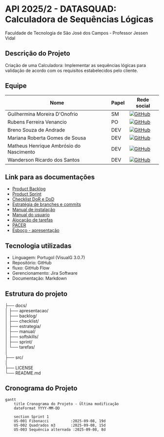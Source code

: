 # API 2025/2 - DATASQUAD: Calculadora de Sequências Lógicas
Faculdade de Tecnologia de São José dos Campos - Professor Jessen Vidal


##  Descrição do Projeto
Criação de uma Calculadora: Implementar as sequências lógicas para validação de acordo com os requisitos estabelecidos pelo cliente.


##  Equipe
| Nome | Papel | Rede social |
|------|-------|-------------|
| Guilhermina Moreira D'Onofrio | SM | [![GitHub](https://img.shields.io/badge/GitHub-181717?style=for-the-badge&logo=github&logoColor=white)](https://github.com/guismdonofrio) |
| Rubens Ferreira Venancio | PO | [![GitHub](https://img.shields.io/badge/GitHub-181717?style=for-the-badge&logo=github&logoColor=white)](https://github.com/rubensvnc/) |
| Breno Souza de Andrade | DEV | [![GitHub](https://img.shields.io/badge/GitHub-181717?style=for-the-badge&logo=github&logoColor=white)](https://github.com/brenobsa) |
| Mariana Roberta Gomes de Sousa | DEV | [![GitHub](https://img.shields.io/badge/GitHub-181717?style=for-the-badge&logo=github&logoColor=white)](https://github.com/MarinanaSousa) |
| Matheus Henrique Ambrósio do Nascimento | DEV | [![GitHub](https://img.shields.io/badge/GitHub-181717?style=for-the-badge&logo=github&logoColor=white)](https://github.com/Froguie) |
| Wanderson Ricardo dos Santos | DEV | [![GitHub](https://img.shields.io/badge/GitHub-181717?style=for-the-badge&logo=github&logoColor=white)](https://github.com/Wander717) |


##  Link para as documentações 
- [Product Backlog](docs/backlog/product_backlog.md)
- [Product Sprint](docs/sprint/backlog_sprint1.md)
- [Checklist DoR e DoD](docs/checklist/dor_dod.md)
- [Estratégia de branches e commits](docs/estrategia/branch_e_commits.md)
- [Manual de instalação](docs/manual/instalacao.md)
- [Manual do usuario](docs/manual/usuario.md)
- [Alocação de tarefas](docs/tarefas/alocacao_tarefas_sprint1.md)
- [PACER](docs/softskills/avaliacao_pacer_sprint1.md)
- [Esboço - apresentação](docs/apresentacoes/sprint1_review.md)

##  Tecnologia utilizadas 
- Linguagem: Portugol (VisualG 3.0.7)
- Repositório: GitHub
- fluxo: GitHub Flow
- Gerencionamento: Jira Software
- Documentação: Markdown

## Estrutura do projeto
├── docs/                
│   ├── apresentacao/            
│   ├── backlog/         
│   ├── checklist/             
│   ├── estrategia/    
│   ├── manual/    
│   ├── softskills/    
│   ├── sprint/         
│   └── tarefas/          
│    
├── src/                                
│    
├── LICENSE               
└── README.md


## Cronograma do Projeto

```mermaid
gantt
    title Cronograma do Projeto - Última modificação
    dateFormat YYYY-MM-DD
    
    section Sprint 1
    US-001 Fibonacci          :2025-09-08, 19d
    US-002 Quadrados m3       :2025-09-08, 15d
    US-003 Sequência alternada :2025-09-08, 8d
          
